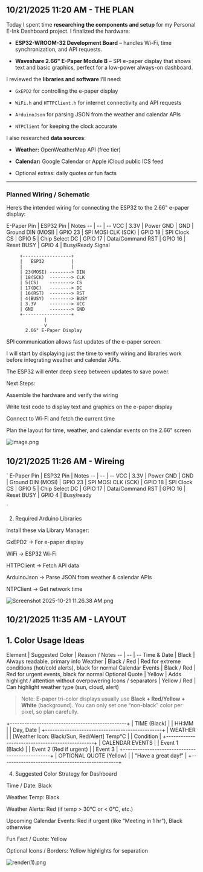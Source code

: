 <!--
  ===================    !!READ THIS NOTICE!!   ====================
  DO NOT edit this file manually. Your changes WILL BE OVERWRITTEN!
  This journal is auto generated and updated by Hack Club Blueprint.
  To edit this file, please edit your journal entries on Blueprint.
  ==================================================================
-->

## 10/21/2025 11:20 AM - THE PLAN  

<p data-start="303" data-end="447">Today I spent time <strong data-start="338" data-end="378">researching the components and setup</strong> for my Personal E-Ink Dashboard project. I finalized the hardware:</p>
<ul data-start="449" data-end="690">
<li data-start="449" data-end="546">
<p data-start="451" data-end="546"><strong data-start="451" data-end="487">ESP32-WROOM-32 Development Board</strong> – handles Wi-Fi, time synchronization, and API requests.</p>
</li>
<li data-start="547" data-end="690">
<p data-start="549" data-end="690"><strong data-start="549" data-end="585">Waveshare 2.66" E-Paper Module B</strong> – SPI e-paper display that shows text and basic graphics, perfect for a low-power always-on dashboard.</p>
</li>
</ul>
<p data-start="692" data-end="746">I reviewed the <strong data-start="707" data-end="733">libraries and software</strong> I’ll need:</p>
<ul data-start="747" data-end="987">
<li data-start="747" data-end="795">
<p data-start="749" data-end="795"><code data-start="749" data-end="757">GxEPD2</code> for controlling the e-paper display</p>
</li>
<li data-start="796" data-end="870">
<p data-start="798" data-end="870"><code data-start="798" data-end="806">WiFi.h</code> and <code data-start="811" data-end="825">HTTPClient.h</code> for internet connectivity and API requests</p>
</li>
<li data-start="871" data-end="940">
<p data-start="873" data-end="940"><code data-start="873" data-end="886">ArduinoJson</code> for parsing JSON from the weather and calendar APIs</p>
</li>
<li data-start="941" data-end="987">
<p data-start="943" data-end="987"><code data-start="943" data-end="954">NTPClient</code> for keeping the clock accurate</p>
</li>
</ul>
<p data-start="989" data-end="1026">I also researched <strong data-start="1007" data-end="1023">data sources</strong>:</p>
<ul data-start="1027" data-end="1187">
<li data-start="1027" data-end="1074">
<p data-start="1029" data-end="1074"><strong data-start="1029" data-end="1041">Weather:</strong> OpenWeatherMap API (free tier)</p>
</li>
<li data-start="1075" data-end="1140">
<p data-start="1077" data-end="1140"><strong data-start="1077" data-end="1090">Calendar:</strong> Google Calendar or Apple iCloud public ICS feed</p>
</li>
<li data-start="1141" data-end="1187">
<p data-start="1143" data-end="1187">Optional extras: daily quotes or fun facts</p>
</li>
</ul>
<hr data-start="1189" data-end="1192">
<h3 data-start="1194" data-end="1228"><strong data-start="1198" data-end="1228">Planned Wiring / Schematic</strong></h3>
<p data-start="1230" data-end="1311">Here’s the intended wiring for connecting the ESP32 to the 2.66" e-paper display:</p>
<div class="_tableContainer_1rjym_1"><div tabindex="-1" class="group _tableWrapper_1rjym_13 flex w-fit flex-col-reverse">
<html><head></head><body>
E-Paper Pin | ESP32 Pin | Notes
-- | -- | --
VCC | 3.3V | Power
GND | GND | Ground
DIN (MOSI) | GPIO 23 | SPI MOSI
CLK (SCK) | GPIO 18 | SPI Clock
CS | GPIO 5 | Chip Select
DC | GPIO 17 | Data/Command
RST | GPIO 16 | Reset
BUSY | GPIO 4 | Busy/Ready Signal

</body></html>

</div></div>

         +------------------+
         |   ESP32          |
         |                  |
         | 23(MOSI) --------> DIN
         | 18(SCK)  --------> CLK
         | 5(CS)    --------> CS
         | 17(DC)   --------> DC
         | 16(RST)  --------> RST
         | 4(BUSY)  --------> BUSY
         | 3.3V     --------> VCC
         | GND      --------> GND
         +------------------+
                  |
                  v
           2.66" E-Paper Display

SPI communication allows fast updates of the e-paper screen.

I will start by displaying just the time to verify wiring and libraries work before integrating weather and calendar APIs.

The ESP32 will enter deep sleep between updates to save power.

Next Steps:

Assemble the hardware and verify the wiring

Write test code to display text and graphics on the e-paper display

Connect to Wi-Fi and fetch the current time

Plan the layout for time, weather, and calendar events on the 2.66" screen

![image.png](https://blueprint.hackclub.com/user-attachments/blobs/proxy/eyJfcmFpbHMiOnsiZGF0YSI6NDE0NSwicHVyIjoiYmxvYl9pZCJ9fQ==--7590252c5a6cb307cc738b243503637c83546002/image.png)
  

## 10/21/2025 11:26 AM - Wireing  

`<html><head></head><body>
E-Paper Pin | ESP32 Pin | Notes
-- | -- | --
VCC | 3.3V | Power
GND | GND | Ground
DIN (MOSI) | GPIO 23 | SPI MOSI
CLK (SCK) | GPIO 18 | SPI Clock
CS | GPIO 5 | Chip Select
DC | GPIO 17 | Data/Command
RST | GPIO 16 | Reset
BUSY | GPIO 4 | Busy/ready

</body></html>`

2. Required Arduino Libraries

Install these via Library Manager:

GxEPD2 → For e-paper display

WiFi → ESP32 Wi-Fi

HTTPClient → Fetch API data

ArduinoJson → Parse JSON from weather & calendar APIs

NTPClient → Get network time

![Screenshot 2025-10-21 11.26.38 AM.png](https://blueprint.hackclub.com/user-attachments/blobs/proxy/eyJfcmFpbHMiOnsiZGF0YSI6NDE0OCwicHVyIjoiYmxvYl9pZCJ9fQ==--dad283b0328bb697335c4507f23e2b8ec7d33356/Screenshot%202025-10-21%2011.26.38%20AM.png)
  

## 10/21/2025 11:35 AM - LAYOUT  

<h2 data-start="260" data-end="287"><strong data-start="263" data-end="287">1. Color Usage Ideas</strong></h2>
<div class="_tableContainer_1rjym_1"><div tabindex="-1" class="group _tableWrapper_1rjym_13 flex w-fit flex-col-reverse">
Element | Suggested Color | Reason / Notes
-- | -- | --
Time & Date | Black | Always readable, primary info
Weather | Black / Red | Red for extreme conditions (hot/cold alerts), black for normal
Calendar Events | Black / Red | Red for urgent events, black for normal
Optional Quote | Yellow | Adds highlight / attention without overpowering
Icons / separators | Yellow / Red | Can highlight weather type (sun, cloud, alert)

</div></div>
<blockquote data-start="841" data-end="1003">
<p data-start="843" data-end="1003">Note: E-paper tri-color displays usually use <strong data-start="888" data-end="918">Black + Red/Yellow + White</strong> (background). You can only set one “non-black” color per pixel, so plan carefully.</p></blockquote>

+------------------------------------------------+
| TIME (Black)                                  |
| HH:MM                                         |
| Day, Date                                     |
+------------------------------------------------+
| WEATHER                                      |
| [Weather Icon: Black/Sun, Red/Alert] Temp°C |
| Condition                                     |
+------------------------------------------------+
| CALENDAR EVENTS                               |
| Event 1 (Black)                               |
| Event 2 (Red if urgent)                       |
| Event 3                                       |
+------------------------------------------------+
| OPTIONAL QUOTE (Yellow)                       |
| "Have a great day!"                           |
+------------------------------------------------+

4. Suggested Color Strategy for Dashboard

Time / Date: Black

Weather Temp: Black

Weather Alerts: Red (if temp > 30°C or < 0°C, etc.)

Upcoming Calendar Events: Red if urgent (like “Meeting in 1 hr”), Black otherwise

Fun Fact / Quote: Yellow

Optional Icons / Borders: Yellow highlights for separation

![render(1).png](https://blueprint.hackclub.com/user-attachments/blobs/proxy/eyJfcmFpbHMiOnsiZGF0YSI6NDE1MSwicHVyIjoiYmxvYl9pZCJ9fQ==--ab2f1743c26759913cf2044708045dd4a698b68e/ChatGPT%20Image%20Oct%2021%2C%202025%2C%2011_35_06%20AM.png)
  

